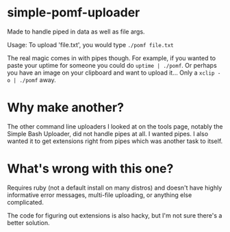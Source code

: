 simple-pomf-uploader
====================

Made to handle piped in data as well as file args.

Usage:
To upload 'file.txt', you would type `./pomf file.txt`

The real magic comes in with pipes though. For example, if you wanted to paste
your uptime for someone you could do `uptime | ./pomf`. Or perhaps you have an
image on your clipboard and want to upload it... Only a `xclip -o | ./pomf`
away.

# Why make another?

The other command line uploaders I looked at on the tools page, notably the
Simple Bash Uploader, did not handle pipes at all. I wanted pipes. I also wanted
it to get extensions right from pipes which was another task to itself.


# What's wrong with this one?

Requires ruby (not a default install on many distros) and doesn't have highly
informative error messages, multi-file uploading, or anything else complicated.

The code for figuring out extensions is also hacky, but I'm not sure there's a
better solution.
